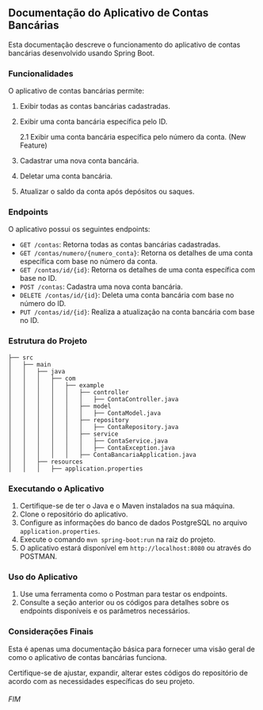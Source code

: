 ## Documentação do Aplicativo de Contas Bancárias

Esta documentação descreve o funcionamento do aplicativo de contas bancárias desenvolvido 
usando Spring Boot.

### Funcionalidades

O aplicativo de contas bancárias permite:

1. Exibir todas as contas bancárias cadastradas.
2. Exibir uma conta bancária específica pelo ID.

    2.1 Exibir uma conta bancária específica pelo número da conta. (New Feature)

3. Cadastrar uma nova conta bancária.
4. Deletar uma conta bancária.
5. Atualizar o saldo da conta após depósitos ou saques.

### Endpoints

O aplicativo possui os seguintes endpoints:

- `GET /contas`: Retorna todas as contas bancárias cadastradas.
- `GET /contas/numero/{numero_conta}`: Retorna os detalhes de uma conta específica com base no número da conta.
- `GET /contas/id/{id}`: Retorna os detalhes de uma conta específica com base no ID.
- `POST /contas`: Cadastra uma nova conta bancária.
- `DELETE /contas/id/{id}`: Deleta uma conta bancária com base no número do ID.
- `PUT /contas/id/{id}`: Realiza a atualização na conta bancária com base no ID.

### Estrutura do Projeto

```
├── src
│   ├── main
│   │   ├── java
│   │   │   ├── com
│   │   │   │   ├── example
│   │   │   │   │   ├── controller
│   │   │   │   │   │   ├── ContaController.java
│   │   │   │   │   ├── model
│   │   │   │   │   │   ├── ContaModel.java
│   │   │   │   │   ├── repository
│   │   │   │   │   │   ├── ContaRepository.java
│   │   │   │   │   ├── service
│   │   │   │   │   │   ├── ContaService.java
│   │   │   │   │   │   ├── ContaException.java
│   │   │   │   │   ├── ContaBancariaApplication.java
│   │   ├── resources
│   │   │   ├── application.properties
```

### Executando o Aplicativo

1. Certifique-se de ter o Java e o Maven instalados na sua máquina.
2. Clone o repositório do aplicativo.
3. Configure as informações do banco de dados PostgreSQL no arquivo `application.properties`.
4. Execute o comando `mvn spring-boot:run` na raiz do projeto.
5. O aplicativo estará disponível em `http://localhost:8080` ou através do POSTMAN.

### Uso do Aplicativo

1. Use uma ferramenta como o Postman para testar os endpoints.
2. Consulte a seção anterior ou os códigos para detalhes sobre os endpoints disponíveis e os parâmetros necessários.

### Considerações Finais

Esta é apenas uma documentação básica para fornecer uma visão geral de como o aplicativo de contas bancárias funciona. 

Certifique-se de ajustar, expandir, alterar estes códigos do repositório de acordo com as necessidades específicas do seu projeto.

###### FIM